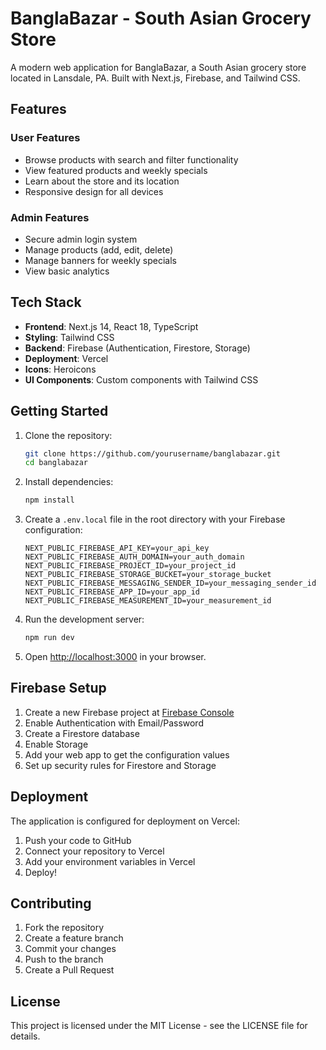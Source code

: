 # BanglaBazar - South Asian Grocery Store

A modern web application for BanglaBazar, a South Asian grocery store located in Lansdale, PA. Built with Next.js, Firebase, and Tailwind CSS.

## Features

### User Features
- Browse products with search and filter functionality
- View featured products and weekly specials
- Learn about the store and its location
- Responsive design for all devices

### Admin Features
- Secure admin login system
- Manage products (add, edit, delete)
- Manage banners for weekly specials
- View basic analytics

## Tech Stack

- **Frontend**: Next.js 14, React 18, TypeScript
- **Styling**: Tailwind CSS
- **Backend**: Firebase (Authentication, Firestore, Storage)
- **Deployment**: Vercel
- **Icons**: Heroicons
- **UI Components**: Custom components with Tailwind CSS

## Getting Started

1. Clone the repository:
   ```bash
   git clone https://github.com/yourusername/banglabazar.git
   cd banglabazar
   ```

2. Install dependencies:
   ```bash
   npm install
   ```

3. Create a `.env.local` file in the root directory with your Firebase configuration:
   ```
   NEXT_PUBLIC_FIREBASE_API_KEY=your_api_key
   NEXT_PUBLIC_FIREBASE_AUTH_DOMAIN=your_auth_domain
   NEXT_PUBLIC_FIREBASE_PROJECT_ID=your_project_id
   NEXT_PUBLIC_FIREBASE_STORAGE_BUCKET=your_storage_bucket
   NEXT_PUBLIC_FIREBASE_MESSAGING_SENDER_ID=your_messaging_sender_id
   NEXT_PUBLIC_FIREBASE_APP_ID=your_app_id
   NEXT_PUBLIC_FIREBASE_MEASUREMENT_ID=your_measurement_id
   ```

4. Run the development server:
   ```bash
   npm run dev
   ```

5. Open [http://localhost:3000](http://localhost:3000) in your browser.

## Firebase Setup

1. Create a new Firebase project at [Firebase Console](https://console.firebase.google.com)
2. Enable Authentication with Email/Password
3. Create a Firestore database
4. Enable Storage
5. Add your web app to get the configuration values
6. Set up security rules for Firestore and Storage

## Deployment

The application is configured for deployment on Vercel:

1. Push your code to GitHub
2. Connect your repository to Vercel
3. Add your environment variables in Vercel
4. Deploy!

## Contributing

1. Fork the repository
2. Create a feature branch
3. Commit your changes
4. Push to the branch
5. Create a Pull Request

## License

This project is licensed under the MIT License - see the LICENSE file for details. 